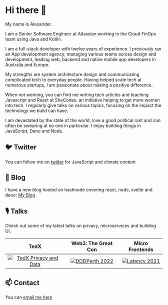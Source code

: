# Hi there 👋

My name is Alexander.

I am a Senior Software Engineer at Atlassian working in the Cloud FinOps team using Java and Kotlin.

I am a full-stack developer with twelve years of experience. I previously ran an App development agency, managing various teams across design and development, leading web, backend and native mobile app developers in Australia and Europe.

My strengths are system architecture design and communicating complicated tech to everyday people. Having helped scale tech at numerous startups, I am passionate about making a positive difference.

When not working, you can find me writing tech articles and teaching Javascript and React at SheCodes, an initiative helping to get more women into tech. I regularly give talks on various topics, focusing on the impact the technology we build can have.

I am devastated by the state of the world, love a good political rant and can often be swearing at no one in particular. I enjoy building things in JavaScript, Deno and Node.

## 🐦 Twitter

You can follow me on <a href="https://twitter.com/alexanderKaran_">twiiter</a> for JavaScript and climate content

## 📰 Blog 

I have a new blog hosted on hashnode covering react, node, svelte and deno: <a href="https://blog.alexanderkaran.com/">My Blog</a>

## 🎙 Talks

Check out some of my latest talks on privacy, microservices and building UI.

| TedX | Web3: The Great Con | Micro Frontends |
| :--: | :--: | :--: |
| [![TedX Privacy and Data](http://img.youtube.com/vi/uG7kmUomXog/0.jpg)](http://www.youtube.com/watch?v=uG7kmUomXog "TedX Privacy and Data") | [![DDDPerth 2022](https://img.youtube.com/vi/S-fRhCTiJys/0.jpg)](https://www.youtube.com/watch?v=S-fRhCTiJys "DDDPerth 2022") | [![Latency 2021](http://img.youtube.com/vi/yDjTcBKXKDE/0.jpg)](http://www.youtube.com/watch?v=yDjTcBKXKDE "Latency 2021") |

## 📫 Contact 

You can <a href="mailto:tech@alexanderkaran.com">email me here</a>

